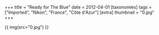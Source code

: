 +++
title = "Ready for The Blue"
date = 2012-04-01
[taxonomies]
tags = ["Imported", "Nikon", "France", "Côte d'Azur"]
[extra]
thumbnail = "0.jpg"
+++

{{ img(src="0.jpg") }}

